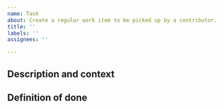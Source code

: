 ```yaml
---
name: Task
about: Create a regular work item to be picked up by a contributor.
title: ''
labels: ''
assignees: ''

---
```


## Description and context
<!--- Write a description or todo list as the scope. A task should be: -->
<!--- Actionable: can be acted on right away. -->
<!--- Clearly defined scope: has precise limits/boundaries. -->
<!--- Small scope: break complex tasks into smaller ones if they involve multiple system parts, multiple people/PRs, or parallelizable work. -->

## Definition of done
<!--- Describe completion: e.g. code merged, deployment is done, or release published etc. -->